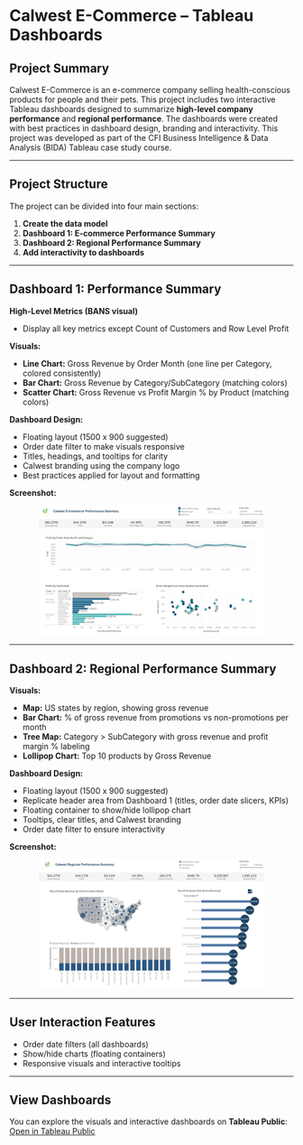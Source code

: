 # Calwest E-Commerce – Tableau Dashboards

## Project Summary
Calwest E-Commerce is an e-commerce company selling health-conscious products for people and their pets. This project includes two interactive Tableau dashboards designed to summarize **high-level company performance** and **regional performance**. The dashboards were created with best practices in dashboard design, branding and interactivity. This project was developed as part of the CFI Business Intelligence & Data Analysis (BIDA) Tableau case study course.

---

## Project Structure
The project can be divided into four main sections:  
1. **Create the data model**  
2. **Dashboard 1: E-commerce Performance Summary**  
3. **Dashboard 2: Regional Performance Summary**  
4. **Add interactivity to dashboards**  

---

## Dashboard 1: Performance Summary

**High-Level Metrics (BANS visual)**  
- Display all key metrics except Count of Customers and Row Level Profit  

**Visuals:**  
- **Line Chart:** Gross Revenue by Order Month (one line per Category, colored consistently)  
- **Bar Chart:** Gross Revenue by Category/SubCategory (matching colors)  
- **Scatter Chart:** Gross Revenue vs Profit Margin % by Product (matching colors)  

**Dashboard Design:**  
- Floating layout (1500 x 900 suggested)  
- Order date filter to make visuals responsive  
- Titles, headings, and tooltips for clarity  
- Calwest branding using the company logo  
- Best practices applied for layout and formatting  

**Screenshot:**  
<p align="center">
  <img src="images/Calwest_performance_summary_dashboard.JPG" alt="Performance Summary Dashboard" width="400"/>
</p>

---

## Dashboard 2: Regional Performance Summary

**Visuals:**  
- **Map:** US states by region, showing gross revenue  
- **Bar Chart:** % of gross revenue from promotions vs non-promotions per month  
- **Tree Map:** Category > SubCategory with gross revenue and profit margin % labeling  
- **Lollipop Chart:** Top 10 products by Gross Revenue  

**Dashboard Design:**  
- Floating layout (1500 x 900 suggested)  
- Replicate header area from Dashboard 1 (titles, order date slicers, KPIs)  
- Floating container to show/hide lollipop chart  
- Tooltips, clear titles, and Calwest branding  
- Order date filter to ensure interactivity  

**Screenshot:**  
<p align="center">
  <img src="images/Calwest_regional_performance_summary_dashboard.JPG" alt="Regional Performance Dashboard" width="400"/>
</p>

---

## User Interaction Features
- Order date filters (all dashboards)  
- Show/hide charts (floating containers)  
- Responsive visuals and interactive tooltips  

---

## View Dashboards
You can explore the visuals and interactive dashboards on **Tableau Public**:  
[Open in Tableau Public](https://public.tableau.com/views/CalwestE-CommerceProyect/Dashboard1?:language=es-ES&:sid=&:redirect=auth&:display_count=n&:origin=viz_share_link)

